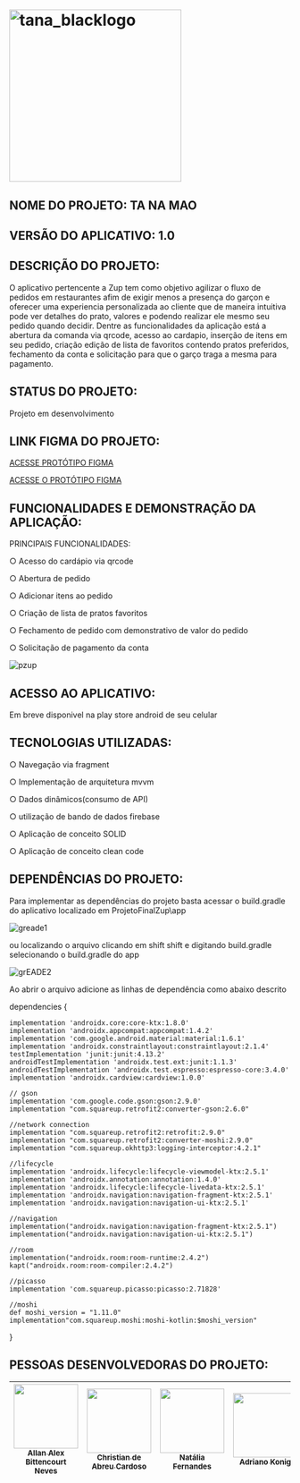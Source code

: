 # <img width="308" alt="tana_blacklogo" src="https://user-images.githubusercontent.com/102183303/184753402-5a97c289-79f3-4994-83ea-1ebd4b407a9a.png">

## NOME DO PROJETO: TA NA MAO

## VERSÃO DO APLICATIVO: 1.0

## DESCRIÇÃO DO PROJETO:

O aplicativo  pertencente a Zup tem como objetivo agilizar o fluxo de pedidos em restaurantes afim de exigir menos a presença do garçon e oferecer uma experiencia personalizada ao cliente que de maneira intuitiva pode ver detalhes do prato, valores e podendo realizar ele mesmo seu pedido quando  decidir. Dentre as funcionalidades da aplicação está a abertura da comanda via qrcode, acesso  ao cardapio,  inserção de itens em seu pedido, criação edição de lista de favoritos contendo pratos preferidos, fechamento da conta e solicitação para que o garço traga a mesma para pagamento.

## STATUS DO PROJETO:

Projeto em desenvolvimento

## LINK FIGMA DO PROJETO:
<a href="https://www.figma.com/proto/ZodJIZh5HESj2mF4IzySzy/ProjetoFinal?node-id=17%3A46&scaling=scale-down&page-id=0%3A1&starting-point-node-id=17%3A46" target="_blank">ACESSE PROTÓTIPO FIGMA</a>

<a href="[https://www.figma.com/proto/ZodJIZh5HESj2mF4IzySzy/ProjetoFinal?node-id=17%3A46&scaling=scale-down&page-id=0%3A1&starting-point-node-id=17%3A46]" target="_blank">ACESSE O PROTÓTIPO FIGMA</a>


## FUNCIONALIDADES E DEMONSTRAÇÃO DA APLICAÇÃO:

PRINCIPAIS FUNCIONALIDADES:

○ Acesso do cardápio via qrcode

○ Abertura de pedido

○ Adicionar itens ao pedido

○ Criação de lista de pratos favoritos

○ Fechamento de pedido com demonstrativo de valor do pedido

○ Solicitação de pagamento da conta

![pzup](https://user-images.githubusercontent.com/102183303/185445172-263fd2d9-6a32-45a2-b88b-7a388b11eb94.gif)





## ACESSO AO APLICATIVO:

Em breve disponivel na play store android de seu celular

## TECNOLOGIAS UTILIZADAS:

○ Navegação via fragment

○ Implementação de arquitetura mvvm

○ Dados dinâmicos(consumo de API)

○ utilização de bando de dados firebase

○ Aplicação de conceito SOLID

○ Aplicação de conceito clean code

## DEPENDÊNCIAS DO PROJETO:
Para implementar as dependências do projeto basta acessar o build.gradle do aplicativo localizado em ProjetoFinalZup\app

![greade1](https://user-images.githubusercontent.com/102183303/185227636-901762e3-3175-46b6-9a8f-0429271d1c2d.JPG)


ou localizando o arquivo  clicando em  shift shift e digitando build.gradle selecionando o build.gradle do app

![grEADE2](https://user-images.githubusercontent.com/102183303/185227742-5881f3e7-cfa0-49e8-a5e7-9667f42e751d.JPG)


Ao abrir o arquivo adicione as linhas de dependência como abaixo descrito

dependencies {

    implementation 'androidx.core:core-ktx:1.8.0'
    implementation 'androidx.appcompat:appcompat:1.4.2'
    implementation 'com.google.android.material:material:1.6.1'
    implementation 'androidx.constraintlayout:constraintlayout:2.1.4'
    testImplementation 'junit:junit:4.13.2'
    androidTestImplementation 'androidx.test.ext:junit:1.1.3'
    androidTestImplementation 'androidx.test.espresso:espresso-core:3.4.0'
    implementation 'androidx.cardview:cardview:1.0.0'

    // gson
    implementation 'com.google.code.gson:gson:2.9.0'
    implementation "com.squareup.retrofit2:converter-gson:2.6.0"

    //network connection
    implementation "com.squareup.retrofit2:retrofit:2.9.0"
    implementation "com.squareup.retrofit2:converter-moshi:2.9.0"
    implementation "com.squareup.okhttp3:logging-interceptor:4.2.1"

    //lifecycle
    implementation 'androidx.lifecycle:lifecycle-viewmodel-ktx:2.5.1'
    implementation 'androidx.annotation:annotation:1.4.0'
    implementation 'androidx.lifecycle:lifecycle-livedata-ktx:2.5.1'
    implementation 'androidx.navigation:navigation-fragment-ktx:2.5.1'
    implementation 'androidx.navigation:navigation-ui-ktx:2.5.1'

    //navigation
    implementation("androidx.navigation:navigation-fragment-ktx:2.5.1")
    implementation("androidx.navigation:navigation-ui-ktx:2.5.1")

    //room
    implementation("androidx.room:room-runtime:2.4.2")
    kapt("androidx.room:room-compiler:2.4.2")

    //picasso
    implementation 'com.squareup.picasso:picasso:2.71828'

    //moshi
    def moshi_version = "1.11.0"
    implementation"com.squareup.moshi:moshi-kotlin:$moshi_version"
}


## PESSOAS DESENVOLVEDORAS DO PROJETO:

| [<img src="https://avatars.githubusercontent.com/u/94246969?s=400&u=fc440c507c176ecc3e7cf8f069f9e080310f8746&v=4" width=115><br><sub>Allan Alex Bittencourt Neves</sub>](https://github.com/allanzup) | [<img src="https://avatars.githubusercontent.com/christiandeabreuuu" width=115><br><sub>Christian de Abreu Cardoso</sub>](https://github.com/christiandeabreuu)| [<img src="https://avatars.githubusercontent.com/fernandesnatalia" width=115><br><sub>Natália Fernandes</sub>](https://github.com/oliveiranatalia) |[<img src="https://avatars.githubusercontent.com/Adriano-konig" width=115><br><sub>Adriano Konig</sub>](https://github.com/28drico) |
| :-------------------------------------------------------------------------------------------------------------------------------------------------------------------------------------------------------: | :--------------------------------------------------------------------------------------------------------------------------------------------------------------------------------------------------------: | :----------------------------------------------------------------------------------------------------------------------------------------------: |:----------------------------------------------------------------------------------------------------------------------------------------------: |
